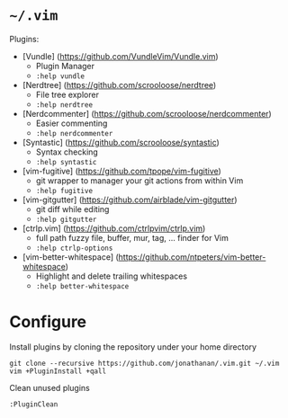 # `~/.vim`

Plugins:
* [Vundle] (https://github.com/VundleVim/Vundle.vim)
  * Plugin Manager
  * ```:help vundle```
* [Nerdtree] (https://github.com/scrooloose/nerdtree)
  * File tree explorer
  * ```:help nerdtree```
* [Nerdcommenter] (https://github.com/scrooloose/nerdcommenter)
  * Easier commenting
  * ```:help nerdcommenter```
* [Syntastic] (https://github.com/scrooloose/syntastic)
  * Syntax checking
  * ```:help syntastic```
* [vim-fugitive] (https://github.com/tpope/vim-fugitive)
  * git wrapper to manager your git actions from within Vim
  * ```:help fugitive```
* [vim-gitgutter] (https://github.com/airblade/vim-gitgutter)
  * git diff while editing
  * ```:help gitgutter```
* [ctrlp.vim] (https://github.com/ctrlpvim/ctrlp.vim)
  * full path fuzzy file, buffer, mur, tag, ... finder for Vim
  * ```:help ctrlp-options```
* [vim-better-whitespace] (https://github.com/ntpeters/vim-better-whitespace)
  * Highlight and delete trailing whitespaces
  * ```:help better-whitespace```

# Configure

Install plugins by cloning the repository under your home directory
```
git clone --recursive https://github.com/jonathanan/.vim.git ~/.vim
vim +PluginInstall +qall
```

Clean unused plugins
```
:PluginClean
```
